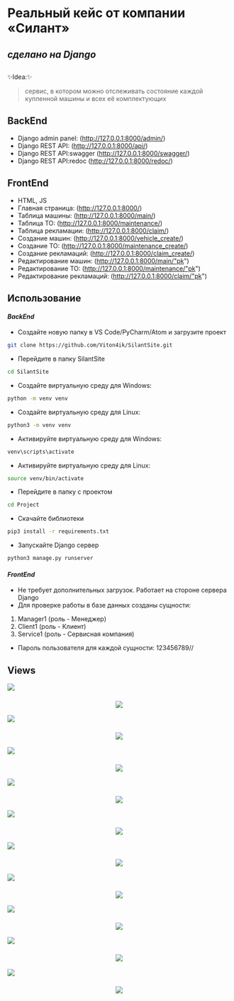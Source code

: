 # Реальный кейс от компании «Силант»

## _сделано на Django_

##
✨Idea:✨
> сервис, в котором можно отслеживать состояние каждой купленной машины и всех её комплектующих

## BackEnd

- Django admin panel: (http://127.0.0.1:8000/admin/) 
- Django REST API: (http://127.0.0.1:8000/api/)
- Django REST API:swagger (http://127.0.0.1:8000/swagger/)
- Django REST API:redoc (http://127.0.0.1:8000/redoc/)

## FrontEnd

- HTML, JS
- Главная страница: (http://127.0.0.1:8000/)
- Таблица машины: (http://127.0.0.1:8000/main/)
- Таблица ТО: (http://127.0.0.1:8000/maintenance/)
- Таблица рекламации: (http://127.0.0.1:8000/claim/)
- Создание машин: (http://127.0.0.1:8000/vehicle_create/)
- Создание ТО: (http://127.0.0.1:8000/maintenance_create/)
- Создание рекламаций: (http://127.0.0.1:8000/claim_create/)
- Редактирование машин: (http://127.0.0.1:8000/main/"pk")
- Редактирование ТО: (http://127.0.0.1:8000/maintenance/"pk")
- Редактирование рекламаций: (http://127.0.0.1:8000/claim/"pk")


## Использование
#### _BackEnd_

- Создайте новую папку в VS Code/PyCharm/Atom и загрузите проект

```sh
git clone https://github.com/Viton4ik/SilantSite.git

```
- Перейдите в папку SilantSite
```sh
cd SilantSite
```
- Создайте виртуальную среду для Windows:

```sh
python -m venv venv
```
- Создайте виртуальную среду для Linux:
```sh
python3 -m venv venv
```
- Активируйте виртуальную среду для Windows:

```sh
venv\scripts\activate
```
- Активируйте виртуальную среду для Linux:

```sh
source venv/bin/activate
```
- Перейдите в папку с проектом
```sh
cd Project
```
- Скачайте библиотеки

```sh
pip3 install -r requirements.txt
```
- Запускайте Django сервер

```sh
python3 manage.py runserver
```
#### _FrontEnd_

- Не требует дополнительных загрузок. Работает на стороне сервера Django
- Для проверке работы в базе данных созданы сущности: 
1. Manager1 (роль - Менеджер)
2. Client1 (роль - Клиент)
3. Service1 (роль - Сервисная компания)
- Пароль пользователя для каждой сущности: 123456789//


## Views

<img src="https://img.shields.io/static/v1?label=1&message=localhost&color=9cf"/>
<h3 align="center"><img src="https://github.com/Viton4ik/SilantSite/blob/master/pic/localhost.png"/></h3> 

<img src="https://img.shields.io/static/v1?label=2&message=main&color=9cf"/>
<h3 align="center"><img src="https://github.com/Viton4ik/SilantSite/blob/master/pic/main.png"/></h3> 

<img src="https://img.shields.io/static/v1?label=3&message=maintenance&color=9cf"/>
<h3 align="center"><img src="https://github.com/Viton4ik/SilantSite/blob/master/pic/maintenance.png"/></h3> 

<img src="https://img.shields.io/static/v1?label=4&message=claim&color=9cf"/>
<h3 align="center"><img src="https://github.com/Viton4ik/SilantSite/blob/master/pic/claim.png"/></h3> 

<img src="https://img.shields.io/static/v1?label=5&message=edit_create&color=9cf"/>
<h3 align="center"><img src="https://github.com/Viton4ik/SilantSite/blob/master/pic/edit_create.png"/></h3> 

<img src="https://img.shields.io/static/v1?label=6&message=filters&color=9cf"/>
<h3 align="center"><img src="https://github.com/Viton4ik/SilantSite/blob/master/pic/filters.png"/></h3> 

<img src="https://img.shields.io/static/v1?label=7&message=dict&color=9cf"/>
<h3 align="center"><img src="https://github.com/Viton4ik/SilantSite/blob/master/pic/dict.png"/></h3>

<img src="https://img.shields.io/static/v1?label=8&message=api&color=9cf"/>
<h3 align="center"><img src="https://github.com/Viton4ik/SilantSite/blob/master/pic/api.png"/></h3>

<img src="https://img.shields.io/static/v1?label=9&message=redoc&color=9cf"/>
<h3 align="center"><img src="https://github.com/Viton4ik/SilantSite/blob/master/pic/redoc.png"/></h3>

<img src="https://img.shields.io/static/v1?label=10&message=swagger&color=9cf"/>
<h3 align="center"><img src="https://github.com/Viton4ik/SilantSite/blob/master/pic/swagger.png"/></h3>